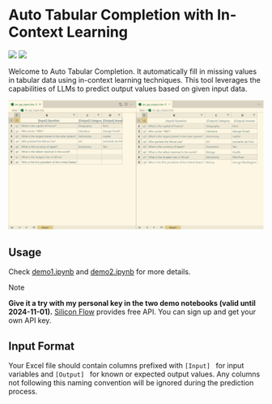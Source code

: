 # Auto Tabular Completion with In-Context Learning

![](https://img.shields.io/github/last-commit/Ki-Seki/autotab?color=green) [![](https://img.shields.io/badge/-%F0%9F%A4%97%20HuggingFace%20Space-orange?style=flat)](https://huggingface.co/spaces/Ki-Seki/AutoTab)

Welcome to Auto Tabular Completion. It automatically fill in missing values in tabular data using in-context learning techniques. This tool leverages the capabilities of LLMs to predict output values based on given input data.

![Demo1](./assets/demo1.png)

## Usage

Check [demo1.ipynb](demo1.ipynb) and [demo2.ipynb](demo2.ipynb) for more details.

> [!Note]
> **Give it a try with my personal key in the two demo notebooks (valid until 2024-11-01).** [Silicon Flow](https://cloud.siliconflow.cn/) provides free API. You can sign up and get your own API key.

## Input Format

Your Excel file should contain columns prefixed with `[Input] ` for input variables and `[Output] ` for known or expected output values. Any columns not following this naming convention will be ignored during the prediction process.
